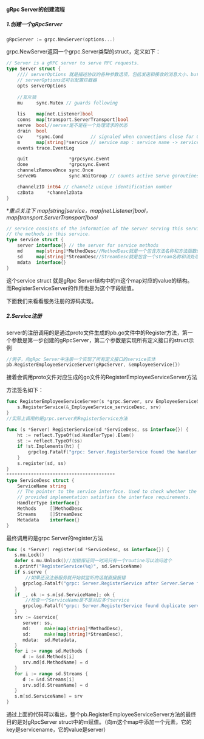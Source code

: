 #### gRpc Server的创建流程

##### 1.创建一个gRpcServer

```go
gRpcServer := grpc.NewServer(options...)
```

grpc.NewServer返回一个grpc.Server类型的struct，定义如下：

```go
// Server is a gRPC server to serve RPC requests.
type Server struct {
    //// serverOptions 就是描述协议的各种参数选项，包括发送和接收的消息大小、buffer大小等等各种，跟 http Headers 类似
    // serverOptions还可以配置拦截器
	opts serverOptions
	
    //互斥锁
	mu     sync.Mutex // guards following
    
	lis    map[net.Listener]bool
	conns  map[transport.ServerTransport]bool
	serve  bool//server是不是在一个处理请求的状态
	drain  bool
	cv     *sync.Cond          // signaled when connections close for GracefulStop
    m      map[string]*service // service map : service name -> service info
	events trace.EventLog

	quit               *grpcsync.Event
	done               *grpcsync.Event
	channelzRemoveOnce sync.Once
	serveWG            sync.WaitGroup // counts active Serve goroutines for GracefulStop

	channelzID int64 // channelz unique identification number
	czData     *channelzData
}

```

**重点关注下 map[string]*service，map[net.Listener]bool，map[transport.ServerTransport]bool**

```go
// service consists of the information of the server serving this service and
// the methods in this service.
type service struct {
	server interface{} // the server for service methods
	md     map[string]*MethodDesc//MethodDesc就是一个包含方法名称和方法函数的struct
	sd     map[string]*StreamDesc//StreamDesc就是包含一个stream名称和流处理函数的struct
	mdata  interface{}
}

```

这个service struct 就是gRpc Server结构中的m这个map对应的value的结构。而RegisterServiceServer的作用也是为这个字段赋值。

下面我们来看看服务注册的源码实现。

##### 2.Service注册

server的注册调用的是通过proto文件生成的pb.go文件中的Register方法，第一个参数是第一步创建的gRpcServer，第二个参数是实现所有定义接口的struct示例

```go
//例子，向gRpc Server中注册一个实现了所有定义接口的service实体
pb.RegisterEmployeeServiceServer(gRpcServer, &employeeService{})
```

接着会调用proto文件对应生成的go文件的RegisterEmployeeServiceServer方法

方法签名如下：

```go
func RegisterEmployeeServiceServer(s *grpc.Server, srv EmployeeServiceServer) {
	s.RegisterService(&_EmployeeService_serviceDesc, srv)
}
//实际上调用的是grpc.server的RegisterService方法
```

```go
func (s *Server) RegisterService(sd *ServiceDesc, ss interface{}) {
	ht := reflect.TypeOf(sd.HandlerType).Elem()
	st := reflect.TypeOf(ss)
	if !st.Implements(ht) {
		grpclog.Fatalf("grpc: Server.RegisterService found the handler of type %v that does not satisfy %v", st, ht)
	}
	s.register(sd, ss)
}
****************************************
type ServiceDesc struct {
	ServiceName string
	// The pointer to the service interface. Used to check whether the user
	// provided implementation satisfies the interface requirements.
	HandlerType interface{}
	Methods     []MethodDesc
	Streams     []StreamDesc
	Metadata    interface{}
}
```

最终调用的是grpc Server的register方法

```go
func (s *Server) register(sd *ServiceDesc, ss interface{}) {
   s.mu.Lock()
   defer s.mu.Unlock()//加锁保证同一时间只有一个routine可以访问这个
   s.printf("RegisterService(%q)", sd.ServiceName)
   if s.serve {
       //如果还没注册服务就开始就监听的话就直接报错
      grpclog.Fatalf("grpc: Server.RegisterService after Server.Serve for %q", sd.ServiceName)
   }
   if _, ok := s.m[sd.ServiceName]; ok {
       //检查一个ServiceName是不是对应多个service
      grpclog.Fatalf("grpc: Server.RegisterService found duplicate service registration for %q", sd.ServiceName)
   }
   srv := &service{
      server: ss,
      md:     make(map[string]*MethodDesc),
      sd:     make(map[string]*StreamDesc),
      mdata:  sd.Metadata,
   }
   for i := range sd.Methods {
      d := &sd.Methods[i]
      srv.md[d.MethodName] = d
   }
   for i := range sd.Streams {
      d := &sd.Streams[i]
      srv.sd[d.StreamName] = d
   }
   s.m[sd.ServiceName] = srv
}
```

通过上面的代码可以看出，整个pb.RegisterEmployeeServiceServer方法的最终目的是对gRpcServer struct中的m赋值。（向m这个map中添加一个元素，它的key是servicename，它的value是server）